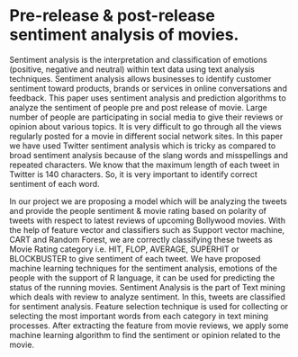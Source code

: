 # Pre-release & post-release sentiment analysis of movies.

Sentiment analysis is the interpretation and classification of emotions (positive, negative and neutral) within text data using text analysis techniques. Sentiment analysis allows businesses to identify customer sentiment toward products, brands or services in online conversations and feedback. This paper uses sentiment analysis and prediction algorithms to analyze the sentiment of people pre and post release of movie. Large number of people are participating in social media to give their reviews or opinion about various topics. It is very difficult to go through all the views regularly posted for a movie in different social network sites. In this paper we have used Twitter sentiment analysis which is tricky as compared to broad sentiment analysis because of the slang words and misspellings and repeated characters. We know that the maximum length of each tweet in Twitter is 140 characters. So, it is very important to identify correct sentiment of each word. 

In our project we are proposing a model which will be analyzing the tweets and provide the people sentiment & movie rating based on polarity of tweets with respect to latest reviews of upcoming Bollywood movies. With the help of feature vector and classifiers such as Support vector machine, CART and Random Forest, we are correctly classifying these tweets as Movie Rating category i.e. HIT, FLOP, AVERAGE, SUPERHIT or BLOCKBUSTER to give sentiment of each tweet. We have proposed machine learning techniques for the sentiment analysis, emotions of the people with the support of R language, it can be used for predicting the status of the running movies. Sentiment Analysis is the part of Text mining which deals with review to analyze sentiment. In this, tweets are classified for sentiment analysis. Feature selection technique is used for collecting or selecting the most important words from each category in text mining processes. After extracting the feature from movie reviews, we apply some machine learning algorithm to find the sentiment or opinion related to the movie.
 
